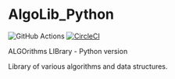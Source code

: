# AlgoLib_Python

![GitHub Actions](https://github.com/ref-humbold/AlgoLib_Python/workflows/GitHub%20Actions/badge.svg?branch=master)
[![CircleCI](https://circleci.com/gh/ref-humbold/AlgoLib_Python/tree/master.svg?style=shield)](https://circleci.com/gh/ref-humbold/AlgoLib_Python/tree/master)

ALGOrithms LIBrary - Python version

Library of various algorithms and data structures.
